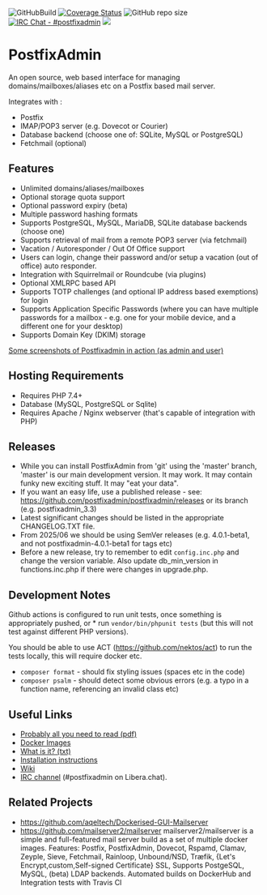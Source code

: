 ![GitHubBuild](https://github.com/postfixadmin/postfixadmin/workflows/GitHubBuild/badge.svg)
[![Coverage Status](https://coveralls.io/repos/github/postfixadmin/postfixadmin/badge.svg?branch=master)](https://coveralls.io/github/postfixadmin/postfixadmin?branch=master)
![GitHub repo size](https://img.shields.io/github/repo-size/postfixadmin/postfixadmin)
[![IRC Chat - #postfixadmin](https://img.shields.io/badge/IRC%20libera-brightgreen.svg)](https://web.libera.chat/#postfixadmin)
  <a href="https://github.com/postfixadmin/postfixadmin/pulse" alt="Activity">
        <img src="https://img.shields.io/github/commit-activity/m/postfixadmin/postfixadmin" /></a>

# PostfixAdmin

An open source, web based interface for managing domains/mailboxes/aliases etc on a Postfix based mail server.

Integrates with :

 - Postfix
 - IMAP/POP3 server (e.g. Dovecot or Courier)
 - Database backend (choose one of: SQLite, MySQL or PostgreSQL)
 - Fetchmail (optional)

## Features

 - Unlimited domains/aliases/mailboxes
 - Optional storage quota support
 - Optional password expiry (beta)
 - Multiple password hashing formats
 - Supports PostgreSQL, MySQL, MariaDB, SQLite database backends (choose one)
 - Supports retrieval of mail from a remote POP3 server (via fetchmail)
 - Vacation / Autoresponder / Out Of Office support
 - Users can login, change their password and/or setup a vacation (out of office) auto responder.
 - Integration with Squirrelmail or Roundcube (via plugins)
 - Optional XMLRPC based API
 - Supports TOTP challenges (and optional IP address based exemptions) for login
 - Supports Application Specific Passwords (where you can have multiple passwords for a mailbox - e.g. one for your mobile device, and a different one for your desktop)
 - Supports Domain Key (DKIM) storage

[Some screenshots of Postfixadmin in action (as admin and user)](DOCUMENTS/screenshots/README.md)

## Hosting Requirements

 - Requires PHP 7.4+
 - Database (MySQL, PostgreSQL or Sqlite)
 - Requires Apache / Nginx webserver (that's capable of integration with PHP)

## Releases

 - While you can install PostfixAdmin from 'git' using the 'master' branch, 'master' is our main development version. It may work. It may contain funky new exciting stuff. It may "eat your data".
 - If you want an easy life, use a published release - see: https://github.com/postfixadmin/postfixadmin/releases or its branch (e.g. postfixadmin_3.3)
 - Latest significant changes should be listed in the appropriate CHANGELOG.TXT file.
 - From 2025/06 we should be using SemVer releases (e.g. 4.0.1-beta1, and not postfixadmin-4.0.1-beta1 for tags etc)
 - Before a new release, try to remember to edit `config.inc.php` and change the version variable. Also update db_min_version in functions.inc.php if there were changes in upgrade.php.

## Development Notes

Github actions is configured to run unit tests, once something is appropriately pushed, or * run `vendor/bin/phpunit tests` (but this will not test against different PHP versions). 

You should be able to use ACT (https://github.com/nektos/act) to run the tests locally, this will require docker etc.

 * `composer format` - should fix styling issues (spaces etc in the code)
 * `composer psalm`  - should detect some obvious errors (e.g. a typo in a function name, referencing an invalid class etc)

## Useful Links

 - [Probably all you need to read (pdf)](http://blog.cboltz.de/uploads/postfixadmin-30-english.pdf)
 - [Docker Images](https://github.com/postfixadmin/docker)
 - [What is it? (txt)](/DOCUMENTS/POSTFIXADMIN.txt)
 - [Installation instructions](/INSTALL.TXT)
 - [Wiki](https://sourceforge.net/p/postfixadmin/wiki/)
 - [IRC channel](irc://irc.libera.chat/#postfixadmin) (#postfixadmin on Libera.chat).

## Related Projects

 - https://github.com/aqeltech/Dockerised-GUI-Mailserver
 - https://github.com/mailserver2/mailserver
   mailserver2/mailserver is a simple and full-featured mail server build as a set of multiple docker images. Features:
   Postfix, PostfixAdmin, Dovecot, Rspamd, Clamav, Zeyple, Sieve, Fetchmail, Rainloop, Unbound/NSD, Træfik, {Let's Encrypt,custom,Self-signed Certificate} SSL, Supports PostgeSQL, MySQL, (beta) LDAP backends. Automated builds on DockerHub and Integration tests with Travis CI
